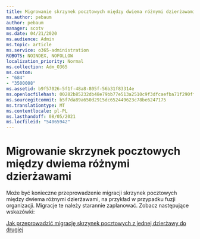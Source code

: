 ```yaml
---
title: Migrowanie skrzynek pocztowych między dwiema różnymi dzierżawami
ms.author: pebaum
author: pebaum
manager: scotv
ms.date: 04/21/2020
ms.audience: Admin
ms.topic: article
ms.service: o365-administration
ROBOTS: NOINDEX, NOFOLLOW
localization_priority: Normal
ms.collection: Adm_O365
ms.custom:
- "684"
- "3500008"
ms.assetid: b9f57026-5f1f-48a8-805f-56b31f83314e
ms.openlocfilehash: 00282b85232db48e79bb77e513a2510c9f3dfcaefba71f290ff9fbfe98b98673
ms.sourcegitcommit: b5f7da89a650d2915dc652449623c78be6247175
ms.translationtype: MT
ms.contentlocale: pl-PL
ms.lasthandoff: 08/05/2021
ms.locfileid: "54065942"
---
```

# <a name="migrate-mailboxes-between-two-different-tenants"></a>Migrowanie skrzynek pocztowych między dwiema różnymi dzierżawami

Może być konieczne przeprowadzenie migracji skrzynek pocztowych między dwiema różnymi dzierżawami, na przykład w przypadku fuzji organizacji. Migracje te należy starannie zaplanować. Zobacz następujące wskazówki:
  
[Jak przeprowadzić migrację skrzynek pocztowych z jednej dzierżawy do drugiej](https://docs.microsoft.com/Exchange/mailbox-migration/migrate-mailboxes-across-tenants)
  